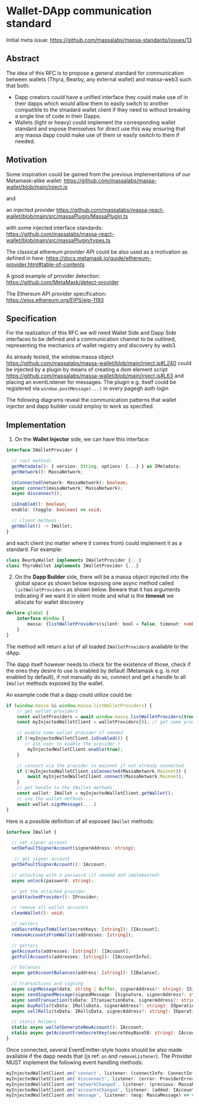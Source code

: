 # Wallet-DApp communication standard

Initial meta issue: <https://github.com/massalabs/massa-standards/issues/13>

## Abstract

The idea of this RFC is to propose a general standard for communication between wallets (Thyra, Bearby, any external wallet) and massa-web3 such that both:
- Dapp creators could have a unified interface they could make use of in their dapps which would allow them to easily switch to another compatible to the stnadard wallet client if they need to without breaking a single line of code in their Dapps.
- Wallets (light or heavy) could implement the corresponding wallet standard and expose themselves for direct use this way ensuring that any massa dapp could make use of them or easily switch to them if needed.

## Motivation

Some inspiration could be gained from the previous implementations of our Metamask-alike wallet:
https://github.com/massalabs/massa-wallet/blob/main/inject.js

and 

an injected provider
https://github.com/massalabs/massa-react-wallet/blob/main/src/massaPlugin/MassaPlugin.ts

with some injected interface standards:
https://github.com/massalabs/massa-react-wallet/blob/main/src/massaPlugin/types.ts

The classical ethereum provider API could be also used as a motivation as defined in here: https://docs.metamask.io/guide/ethereum-provider.html#table-of-contents

A good example of provider detection: https://github.com/MetaMask/detect-provider

The Ethereum API provider specification: https://eips.ethereum.org/EIPS/eip-1193

## Specification

For the realization of this RFC we will need Wallet Side and Dapp Side interfaces to be defined and a communication channel to be outlined, representing the mechanics of wallet registry and discovery by web3.

As already tested, the window.massa object https://github.com/massalabs/massa-wallet/blob/main/inject.js#L240 could be injected by a plugin by means of creating a dom element script https://github.com/massalabs/massa-wallet/blob/main/inject.js#L63 and placing an eventListener for messages. The plugin e.g. itself could be registered via `window.postMessage(...)` in every pagegh auth login

The following diagrams reveal the communication patterns that wallet injector and dapp builder could employ to work as specified.

## Implementation

1. On the **Wallet Injector** side, we can have this interface:

```typescript
interface IWalletProvider {

  // root methods
  getMetadata(): { version: String, options: {...} } as IMetadata;
  getNetwork(): MassaNetwork;

  isConnected(network: MassaNetwork): boolean;
  async connect(massaNetwork: MassaNetwork);
  async disconnect();

  isEnabled(): boolean;
  enable: (toggle: boolean) => void;

  // client methods
  getWallet() -> IWallet;
}
```

and each client (no matter where it comes from) could implement it as a standard. For example:

```typescript
class BearbyWallet implements IWalletProvider {...}
class ThyraWallet implements IWalletProvider {...}
```


2. On the **Dapp Builder** side, there will be a massa object injected into the global space as shown below exposing one async method called `listWalletProviders` as shown below. Beware that it has arguments indicating if we want it in silent mode and what is the **timeout** we allocate for wallet discovery

```typescript
declare global {
    interface Window {
        massa: {listWalletProviders(silent: bool = false, timeout: number = 30000): Promise<[IWalletProvider]>};
    }
}
```
The method will return a list of all loaded `IWalletProvider`s available to the dApp.

The dapp itself however needs to check for the existence of those, check if the ones they desire to use is enabled by default (Metamask e.g. is not enabled by default), if not manually do so, connect and get a handle to all `IWallet` methods exposed by the wallet.

An example code that a dapp could utilize could be:

```typescript
if (window.massa && window.massa.listWalletProviders) {
    // get wallet providers
    const walletProviders = await window.massa.listWalletProviders(true, 20000);
    const myInjectedWalletClient = walletProviders[0]; // get some provider based on the metadata e.g.

    // enable some wallet provider if needed
    if (!myInjectedWalletClient.isEnabled()) {
       // ask user to enable the provider ?
        myInjectedWalletClient.enable(true);
    }

    // connect via the provider to mainnet if not already connected
    if (!myInjectedWalletClient.isConnected(MassaNetwork.Mainnet)) {
        await myInjectedWalletClient.connect(MassaNetwork.Mainnet);
    }
    // get handle to the IWallet methods
    const wallet: IWallet = myInjectedWalletClient.getWallet();
    // use the wallet methods ...
    await wallet.signMessage(....)
}
```

Here is a possible definition of all exposed `IWallet` methods:

```typescript
interface IWallet {

  // set signer account
  setDefaultSignerAccount(signerAddress: string);

   // get signer account
  getDefaultSignerAccount(): IAccount;

  // unlocking with a password (if needed and implemented)
  async unlock(password: string);

  // get the attached provider
  getAttachedProvider(): IProvider;

  // remove all wallet accounts
  cleanWallet(): void;

  // setters
  addSecretKeysToWallet(secretKeys: [string]): [IAccount];
  removeAccountsFromWallet(addresses: [string]);

  // getters
  getAccounts(addresses: [string]): [IAccount];
  getFullAccounts(addresses: [string]): [IAccountInfo];

  // balances
  async getAccountBalances(address: [string]): [IBalance];

  // transactions and signing
  async signMessage(data: string | Buffer, signerAddress?: string): ISignature;
  async sendSignedMessage(signedMessage: ISignature, signerAddress?: string): IOperationId;
  async sendTransaction(txData: ITransactionData, signerAddress?: string): IOperationId;
  async buyRolls(txData: IRollsData, signerAddress?: string): IOperationId;
  async sellRolls(txData: IRollsData, signerAddress?: string): IOperationId;

  // static helpers
  static async walletGenerateNewAccount(): IAccount;
  static async getAccountFromSecretKey(secretKeyBase58: string): IAccount;
}
```

Once connected, several EventEmitter-style hooks should be also made available if the dapp needs that (js ref: `on` and `removeListener`). The Provider MUST implement the following event handling methods:

```typescript
myInjectedWalletClient.on('connect', listener: (connectInfo: ConnectInfo) => void): IProvider;
myInjectedWalletClient.on('disconnect', listener: (error: ProviderError) => void): IProvider;
myInjectedWalletClient.on('networkChanged', listener: (previous: MassaNetwork, current: MassaNetwork) => void): IProvider;
myInjectedWalletClient.on('accountsChanged', listener: (added: IAccount, removed: IAccount) => void): IProvider;
myInjectedWalletClient.on('message', listener: (msg: MassaMessage) => void): IProvider;
```